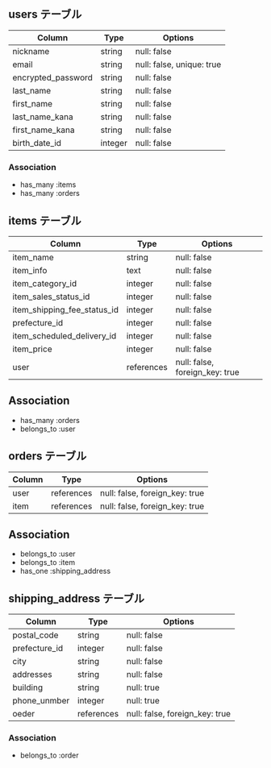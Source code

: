 ## users テーブル

| Column                | Type    | Options                   |
| --------------------- | ------- | ------------------------- |
| nickname              | string  | null: false               |
| email                 | string  | null: false, unique: true |
| encrypted_password    | string  | null: false               |
| last_name             | string  | null: false               |
| first_name            | string  | null: false               |
| last_name_kana        | string  | null: false               |
| first_name_kana       | string  | null: false               |
| birth_date_id         | integer | null: false               |

### Association

- has_many :items
- has_many :orders

## items テーブル

| Column                      | Type       | Options                        |
| --------------------------- | ---------- | ------------------------------ |
| item_name                   | string     | null: false                    |
| item_info                   | text       | null: false                    |
| item_category_id            | integer    | null: false                    |
| item_sales_status_id        | integer    | null: false                    |
| item_shipping_fee_status_id | integer    | null: false                    |
| prefecture_id               | integer    | null: false                    |
| item_scheduled_delivery_id  | integer    | null: false                    |
| item_price                  | integer    | null: false                    |
| user                        | references | null: false, foreign_key: true |

## Association

- has_many :orders
- belongs_to :user

## orders テーブル

| Column | Type       | Options                        |
| ------ | ---------- | ------------------------------ |
| user   | references | null: false, foreign_key: true |
| item   | references | null: false, foreign_key: true |

## Association

- belongs_to :user
- belongs_to :item
- has_one :shipping_address

## shipping_address テーブル

| Column          | Type       | Options                        |
| --------------- | ---------- | ------------------------------ |
| postal_code     | string     | null: false                    |
| prefecture_id   | integer    | null: false                    |
| city            | string     | null: false                    |
| addresses       | string     | null: false                    |
| building        | string     | null: true                     |
| phone_unmber    | integer    | null: true                     |
| oeder            | references | null: false, foreign_key: true |

### Association

- belongs_to :order